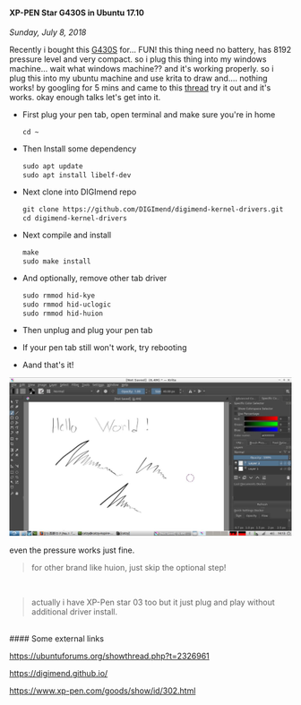 #### XP-PEN Star G430S in Ubuntu 17.10
_Sunday, July 8, 2018_

Recently i bought this [G430S](https://www.amazon.com/s/ref=nb_sb_noss?url=search-alias%3Delectronics&field-keywords=xp-pen+star+G430S) 
for... FUN! this thing need no battery, has 8192 
pressure level and very compact. so i plug this thing into my windows machine... 
wait what windows machine?? and it's working properly. so i plug this into my 
ubuntu machine and use krita to draw and.... nothing works! by googling for 5 
mins and came to this [thread](https://ubuntuforums.org/showthread.php?t=2326961) 
try it out and it's works. okay enough talks let's get into it.

* First plug your pen tab, open terminal and make sure you're in home
	```
	cd ~
	```

* Then Install some dependency
	```
	sudo apt update
	sudo apt install libelf-dev
	```

* Next clone into DIGImend repo
	```
	git clone https://github.com/DIGImend/digimend-kernel-drivers.git
	cd digimend-kernel-drivers
	```

* Next compile and install
	```
	make
	sudo make install
	```

* And optionally, remove other tab driver
	```
	sudo rmmod hid-kye
	sudo rmmod hid-uclogic
	sudo rmmod hid-huion
	```

* Then unplug and plug your pen tab
* If your pen tab still won't work, try rebooting
* Aand that's it!
<div class="row">
    <div class="col-sm-2"></div>
    <div class="col-sm-8">
        <div class="thumbnail">
            <img class="img-responsive" src="./posts/2018-07-08-xp-pen-star-g430s-in-ubuntu-1710/1.jpg" alt="img">
        </div>
    </div>
    <div class="col-sm-2"></div>
</div>

even the pressure works just fine.

> for other brand like huion, just skip the optional step!
<br>

> actually i have XP-Pen star 03 too but it just plug and play without additional driver install.

<br>
#### Some external links
<https://www.amazon.com/s/ref=nb_sb_noss?url=search-alias%3Delectronics&field-keywords=xp-pen+star+G430S>

<https://ubuntuforums.org/showthread.php?t=2326961>

<https://digimend.github.io/>

<https://www.xp-pen.com/goods/show/id/302.html>
